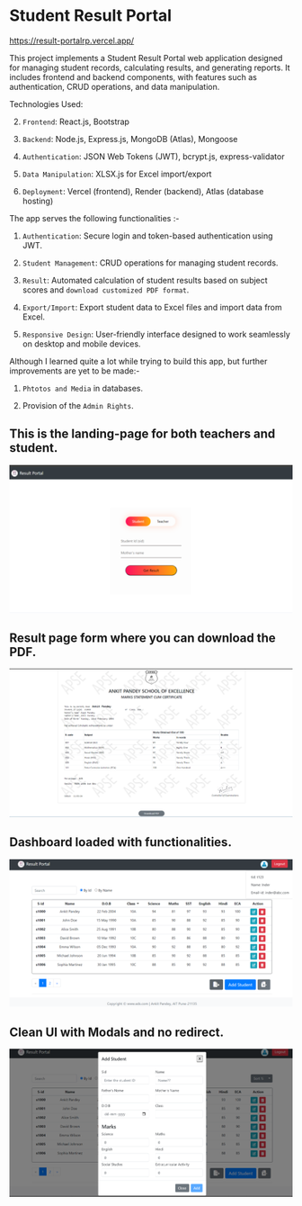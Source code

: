 # Student Result Portal

https://result-portalrp.vercel.app/

This project implements a Student Result Portal web application designed for managing student records, calculating results, and generating reports. It includes frontend and backend components, with features such as authentication, CRUD operations, and data manipulation.


Technologies Used:

2. `Frontend`: React.js, Bootstrap

2. `Backend`: Node.js, Express.js, MongoDB (Atlas), Mongoose

3. `Authentication`: JSON Web Tokens (JWT), bcrypt.js, express-validator

4. `Data Manipulation`: XLSX.js for Excel import/export

5. `Deployment`: Vercel (frontend), Render (backend), Atlas (database hosting)



The app serves the following functionalities :-

1. `Authentication`: Secure login and token-based authentication using JWT.

2. `Student Management`: CRUD operations for managing student records.

3. `Result`: Automated calculation of student results based on subject scores and `download customized PDF format`.

4. `Export/Import`: Export student data to Excel files and import data from Excel.

5. `Responsive Design`: User-friendly interface designed to work seamlessly on desktop and mobile devices.


Although I learned quite a lot while trying to build this app, but further improvements are yet to be made:-

1. `Phtotos and Media` in databases.

2. Provision of the `Admin Rights`.


## This is the landing-page for both teachers and student.
<img src="Screenshots/rp1.png">


## Result page form where you can download the PDF.
<img src="Screenshots/rp2.png">


## Dashboard loaded with functionalities.
<img src="Screenshots/rp3.png">

## Clean UI with Modals and no redirect.
<img src="Screenshots/rp4.png">